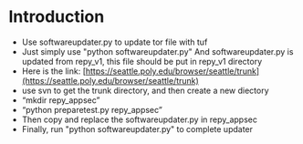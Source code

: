 Introduction
======================================
* Use softwareupdater.py to update tor file with tuf
* Just simply use "python softwareupdater.py"
  And softwareupdater.py is updated from repy_v1, this file should be put in repy_v1 directory
* Here is the link: [https://seattle.poly.edu/browser/seattle/trunk](https://seattle.poly.edu/browser/seattle/trunk)
* use svn to get the trunk directory, and then create a new diectory
* “mkdir repy_appsec”
* “python preparetest.py repy_appsec”
* Then copy and replace the softwareupdater.py in repy_appsec
* Finally, run "python softwareupdater.py" to complete updater
